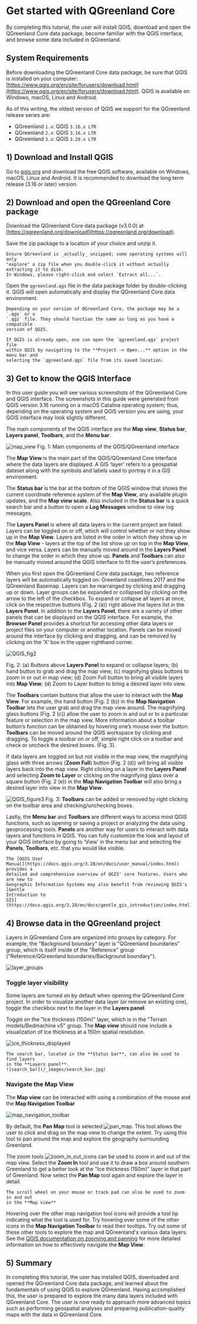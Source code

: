 # Get started with QGreenland Core

By completing this tutorial, the user will install QGIS, download and open the
QGreenland Core data package, become familiar with the QGIS interface, and browse
some data included in QGreenland.

## System Requirements

Before downloading the QGreenland Core data package, be sure that QGIS is
installed on your computer:
[https://www.qgis.org/en/site/forusers/download.html](https://www.qgis.org/en/site/forusers/download.html). QGIS
is available on Windows, macOS, Linux and Android.

As of this writing, the oldest version of QGIS we support for the QGreenland release
series are:

* QGreenland `1.x`: QGIS `3.16.x LTR`
* QGreenland `2.x`: QGIS `3.16.x LTR`
* QGreenland `3.x`: QGIS `3.28.x LTR`


## 1) Download and Install QGIS

Go to [qgis.org](https://qgis.org) and download the free QGIS software,
available on Windows, macOS, Linux and Android. It is recommended to download
the long term release (3.16 or later) version.

## 2) Download and open the QGreenland Core package

Download the QGreenland Core data package (v3.0.0) at
[https://qgreenland.org/download](https://qgreenland.org/download).

Save the zip package to a location of your choice and unzip it. 

```{warning}
Ensure QGreenland is _actually_ unzipped; some operating systems will only
"explore" a zip file when you double-click it without actually extracting it to disk.
In Windows, please right-click and select `Extract all...`.
```

Open the `qgreenland.qgs` file in the data package folder by double-clicking
it. QGIS will open automatically and display the QGreenland Core data
environment.


```{note}
Depending on your version of QGreenland Core, the package may be a `.qgs` or a
`.qgz` file. They should function the same as long as you have a compatible
version of QGIS.
```


```{note}
If QGIS is already open, one can open the `qgreenland.qgs` project file
within QGIS by navigating to the **Project -> Open...** option in the menu bar and
selecting the `qgreenland.qgs` file from its saved location.
```


## 3) Get to know the QGIS Interface

In this user guide you will see various screenshots of the QGreenland Core and QGIS interface.
The screenshots in this guide were generated from QGIS version 3.16 running on a macOS
Catalina operating system; thus, depending on the operating system and QGIS version you
are using, your QGIS interface may look slightly different.

The main components of the QGIS interface are the **Map view**, **Status bar**, **Layers panel**, 
**Toolbars**, and the **Menu bar**. 

![map_view](/_images/map_view.jpg)
Fig. 1: Main components of the QGIS/QGreenland interface

The **Map View** is the main part of the QGIS/QGreenland Core interface where the data layers are
displayed. A GIS ‘layer’ refers to a geospatial dataset along with the symbols and labels used
to portray it in a GIS environment.

The **Status bar** is the bar at the bottom of the QGIS window that shows
the current coordinate reference system of the **Map View**, any available plugin
updates, and the **Map view scale**. Also included in the **Status bar** is a quick
search bar and a button to open a **Log Messages** window to view log messages.

The **Layers Panel** is where all data layers in the current project are
listed. Layers can be toggled on or off, which will control whether or not they
show up in the **Map View**. Layers are listed in the order in which they show up in
the **Map View** - layers at the top of the list show up on top in the **Map View**, and
vice versa. Layers can be manually moved around in the **Layers Panel** to change
the order in which they show up. **Panels** and **Toolbars** can also be manually moved
around the QGIS interface to fit the user’s preferences. 

When you first open the QGreenland Core data package, two reference layers will
be automatically toggled on: Greenland coastlines 2017 and the QGreenland
Basemap. Layers can be rearranged by clicking and dragging up or down. Layer
groups can be expanded or collapsed by clicking on the arrow to the left of the
checkbox. To expand or collapse all layers at once, click on the respective
buttons (Fig. 2 (a)) right above the layers list in the **Layers Panel**. In
addition to the **Layers Panel**, there are a variety of other panels that can
be displayed on the QGIS interface. For example, the **Browser Panel** provides
a shortcut for accessing other data layers or project files on your computer or
another location. Panels can be moved around the interface by clicking and
dragging, and can be removed by clicking on the ‘X’ box in the upper righthand
corner.

![QGIS_fig2](/_images/QGIS_fig2.png)

Fig. 2: (a) Buttons above **Layers Panel** to expand or collapse layers; (b)
hand button to grab and drag the map view; (c) magnifying glass buttons to zoom
in or out in map view; (d) Zoom Full button to bring all visible layers into
**Map View**; (d) Zoom to Layer button to bring a desired layer into view.

The **Toolbars** contain buttons that allow the user to interact with the **Map
View**. For example, the hand button (Fig. 2 (b)) in the **Map Navigation
Toolbar** lets the user grab and drag the map view around. The magnifying glass
buttons (Fig. 2 (c)) allow the user to zoom in and out or to a particular
feature or selection in the map view. More information about a toolbar button’s
function can be obtained by hovering one’s mouse over the button. **Toolbars**
can be moved around the QGIS workspace by clicking and dragging. To toggle a
toolbar on or off, simple right click on a toolbar and check or uncheck the
desired boxes. (Fig. 3).

If data layers are toggled on but not visible in the map view, the magnifying
glass with three arrows (**Zoom Full**) button (Fig. 2 (d)) will bring all visible
layers back into the map view.  Right clicking on a layer in the **Layers
Panel** and selecting **Zoom to Layer** or clicking on the magnifying glass over a
square button (Fig. 2 (e)) in the **Map Navigation Toolbar** will also bring a
desired layer into view in the **Map View**.

![QGIS_figure3](/_images/QGIS_figure3.png)
Fig. 3: **Toolbars** can be added or removed by right clicking on the toolbar area and checking/unchecking boxes.

Lastly, the **Menu bar** and **Toolbars** are different ways to access most QGIS
functions, such as opening or saving a project or analyzing the data using
geoprocessing tools. **Panels** are another way for users to interact with data
layers and functions in QGIS. You can fully customize the look and layout of
your QGIS interface by going to ‘View’ in the menu bar and selecting the
**Panels**, **Toolbars**, etc. that you would like visible.


```{note}
The [QGIS User
Manual](https://docs.qgis.org/3.28/en/docs/user_manual/index.html) provides a
detailed and comprehensive overview of QGIS' core features. Users who are new to
Geographic Information Systems may also benefit from reviewing QGIS's [Gentle
Introduction to
GIS](https://docs.qgis.org/3.28/en/docs/gentle_gis_introduction/index.html)
```


## 4) Browse data in the QGreenland project

Layers in QGreenland Core are organized into groups by category. For example,
the "Background boundary" layer is "QGreenland boundaries" group, which is
itself inside of the "Reference" group ("Reference/QGreenland
boundaries/Background boundary").

![layer_groups](/_images/layer_groups.jpg)

### Toggle layer visibility

Some layers are turned on by default when opening the QGreenland Core project. In order to
visualize another data layer (or remove an existing one), toggle the checkbox
next to the layer in the **Layers panel**.

Toggle on the "Ice thickness (150m)" layer, which is in the "Terrain
models/Bedmachine v5" group. The **Map view** should now include a visualization
of Ice thickness at a 150m spatial resolution.

![ice_thickness_displayed](/_images/ice_thickness_displayed.jpg)


```{note}
The search bar, located in the **Status bar**, can also be used to find layers
in the **Layers panel**.
![search_bar](/_images/search_bar.jpg)
```


### Navigate the Map View

The **Map view** can be interacted with using a combination of the mouse and the
**Map Navigation Toolbar**

![map_navigation_toolbar](/_images/map_navigation_toolbar.jpg)

By default, the **Pan Map** tool is selected
![pan_map](/_images/pan_map.jpg). This tool allows the user to click and drag on
the map view to change the extent. Try using this tool to pan around the map and
explore the geography surrounding Greenland.

The zoom tools ![zoom_in_out_icons](/_images/zoom_in_out_icons.jpg) can be used
to zoom in and out of the map view. Select the **Zoom In** tool and use it to
draw a box around southern Greenland to get a better look at the "Ice thickness
(150m)" layer in that part of Greenland. Now select the **Pan Map** tool again
and explore the layer in detail.

```{note}
The scroll wheel on your mouse or track pad can also be used to zoom in and out
in the **Map view**
```

Hovering over the other map navigation tool icons will provide a tool tip
indicating what the tool is used for. Try hovering over some of the other icons
in the **Map Navigation Toolbar** to read their tooltips. Try out some of these
other tools to explore the map and QGreenland's various data layers. See the
[QGIS documentation on zooming and
panning](https://docs.qgis.org/3.28/en/docs/user_manual/introduction/general_tools.html#zooming-and-panning)
for more detailed information on how to effectively navigate the **Map View**.


## 5) Summary

In completing this tutorial, the user has installed QGIS, downloaded and opened
the QGreenland Core data package, and learned about the fundamentals of using QGIS to
explore QGreenland. Having accomplished this, the user is prepared to explore
the many data layers included with QGreenland Core. The user is now ready to approach
more advanced topics such as performing geospatial analyses and preparing
publication-quality maps with the data in QGreenland Core.
